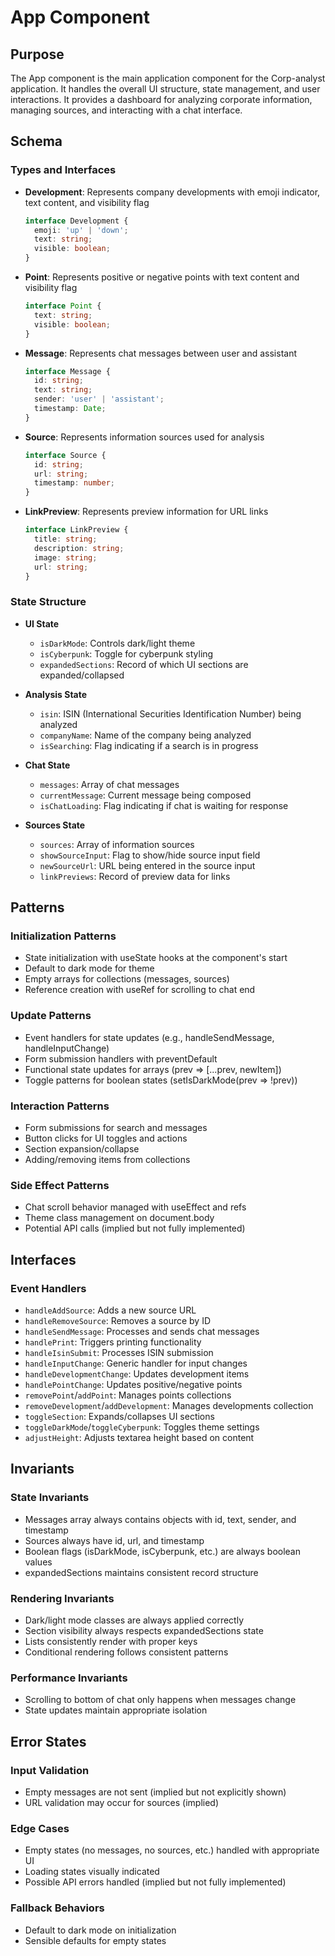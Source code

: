 # App Component

## Purpose
The App component is the main application component for the Corp-analyst application. It handles the overall UI structure, state management, and user interactions. It provides a dashboard for analyzing corporate information, managing sources, and interacting with a chat interface.

## Schema

### Types and Interfaces
- **Development**: Represents company developments with emoji indicator, text content, and visibility flag
  ```typescript
  interface Development {
    emoji: 'up' | 'down';
    text: string;
    visible: boolean;
  }
  ```

- **Point**: Represents positive or negative points with text content and visibility flag
  ```typescript
  interface Point {
    text: string;
    visible: boolean;
  }
  ```

- **Message**: Represents chat messages between user and assistant
  ```typescript
  interface Message {
    id: string;
    text: string;
    sender: 'user' | 'assistant';
    timestamp: Date;
  }
  ```

- **Source**: Represents information sources used for analysis
  ```typescript
  interface Source {
    id: string;
    url: string;
    timestamp: number;
  }
  ```

- **LinkPreview**: Represents preview information for URL links
  ```typescript
  interface LinkPreview {
    title: string;
    description: string;
    image: string;
    url: string;
  }
  ```

### State Structure
- **UI State**
  - `isDarkMode`: Controls dark/light theme
  - `isCyberpunk`: Toggle for cyberpunk styling
  - `expandedSections`: Record of which UI sections are expanded/collapsed
  
- **Analysis State**
  - `isin`: ISIN (International Securities Identification Number) being analyzed
  - `companyName`: Name of the company being analyzed
  - `isSearching`: Flag indicating if a search is in progress
  
- **Chat State**
  - `messages`: Array of chat messages
  - `currentMessage`: Current message being composed
  - `isChatLoading`: Flag indicating if chat is waiting for response
  
- **Sources State**
  - `sources`: Array of information sources
  - `showSourceInput`: Flag to show/hide source input field
  - `newSourceUrl`: URL being entered in the source input
  - `linkPreviews`: Record of preview data for links

## Patterns

### Initialization Patterns
- State initialization with useState hooks at the component's start
- Default to dark mode for theme
- Empty arrays for collections (messages, sources)
- Reference creation with useRef for scrolling to chat end

### Update Patterns
- Event handlers for state updates (e.g., handleSendMessage, handleInputChange)
- Form submission handlers with preventDefault
- Functional state updates for arrays (prev => [...prev, newItem])
- Toggle patterns for boolean states (setIsDarkMode(prev => !prev))

### Interaction Patterns
- Form submissions for search and messages
- Button clicks for UI toggles and actions
- Section expansion/collapse
- Adding/removing items from collections

### Side Effect Patterns
- Chat scroll behavior managed with useEffect and refs
- Theme class management on document.body
- Potential API calls (implied but not fully implemented)

## Interfaces

### Event Handlers
- `handleAddSource`: Adds a new source URL
- `handleRemoveSource`: Removes a source by ID
- `handleSendMessage`: Processes and sends chat messages
- `handlePrint`: Triggers printing functionality
- `handleIsinSubmit`: Processes ISIN submission
- `handleInputChange`: Generic handler for input changes
- `handleDevelopmentChange`: Updates development items
- `handlePointChange`: Updates positive/negative points
- `removePoint`/`addPoint`: Manages points collections
- `removeDevelopment`/`addDevelopment`: Manages developments collection
- `toggleSection`: Expands/collapses UI sections
- `toggleDarkMode`/`toggleCyberpunk`: Toggles theme settings
- `adjustHeight`: Adjusts textarea height based on content

## Invariants

### State Invariants
- Messages array always contains objects with id, text, sender, and timestamp
- Sources always have id, url, and timestamp
- Boolean flags (isDarkMode, isCyberpunk, etc.) are always boolean values
- expandedSections maintains consistent record structure

### Rendering Invariants
- Dark/light mode classes are always applied correctly
- Section visibility always respects expandedSections state
- Lists consistently render with proper keys
- Conditional rendering follows consistent patterns

### Performance Invariants
- Scrolling to bottom of chat only happens when messages change
- State updates maintain appropriate isolation

## Error States

### Input Validation
- Empty messages are not sent (implied but not explicitly shown)
- URL validation may occur for sources (implied)

### Edge Cases
- Empty states (no messages, no sources, etc.) handled with appropriate UI
- Loading states visually indicated
- Possible API errors handled (implied but not fully implemented)

### Fallback Behaviors
- Default to dark mode on initialization
- Sensible defaults for empty states 